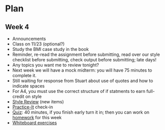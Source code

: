 # Plan
## Week 4

* Announcements
 * Class on 11/23 (optional?)
 * Study the BMI case study in the book
 * Reminder, re-read the assignment before submitting, read over our style checklist before submitting, check output before submitting; late days!
 * Any topics you want me to review tonight?
 * Next week we will have a mock midterm: you will have 75 minutes to complete it.
 * Still waiting for response from Stuart about use of quotes and how to indicate spaces
 * For A4, you must use the correct structure of if statments to earn full-credit on style
* [Style Review](../style.md) (new items)
* [Practice-It](http://practiceit.cs.washington.edu/) check-in
* [Quiz](quiz.md): 40 minutes, if you finish early turn it in; then you can work on [homework](homework.md) for this week
* [Whiteboard exercises](exercises.md)
